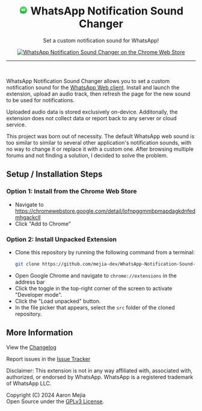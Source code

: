 <h1 align="center"><img src="./src/icons/default-icon.png" alt="WhatsApp Notification Sound Changer icon" width="25" /> WhatsApp Notification Sound Changer</h1>
<p align="center">Set a custom notification sound for WhatsApp!</a></p>

<p align="center">
<a href="https://chromewebstore.google.com/detail/lofnpggmmbpmapdagkdnfedmhgackcll"><img src="https://storage.googleapis.com/web-dev-uploads/image/WlD8wC6g8khYWPJUsQceQkhXSlv1/UV4C4ybeBTsZt43U4xis.png" alt="WhatsApp Notification Sound Changer on the Chrome Web Store" /></a>
</p>

<hr /><br />

WhatsApp Notification Sound Changer allows you to set a custom notification sound for the [WhatsApp Web client](https://web.whatsapp.com). Install and launch the extension, upload an audio track, then refresh the page for the new sound to be used for notifications.

Uploaded audio data is stored exclusively on-device. Additonally, the extension does not collect data or report back to any server or cloud service.

This project was born out of necessity. The default WhatsApp web sound is too similar to similar to several other application's notification sounds, with no way to change it or replace it with a custom one. After browsing multiple forums and not finding a solution, I decided to solve the problem.


## Setup / Installation Steps

### Option 1: Install from the Chrome Web Store
- Navigate to https://chromewebstore.google.com/detail/lofnpggmmbpmapdagkdnfedmhgackcll
- Click "Add to Chrome"

### Option 2: Install Unpacked Extension
- Clone this repository by running the following command from a terminal:
  ```bash
  git clone https://github.com/mejia-dev/WhatsApp-Notification-Sound-Changer.git
  ```
- Open Google Chrome and navigate to `chrome://extensions` in the address bar
- Click the toggle in the top-right corner of the screen to activate "Developer mode".
- Click the "Load unpacked" button.
- In the file picker that appears, select the `src` folder of the cloned repository.


## More Information

View the [Changelog](CHANGELOG.md)

Report issues in the [Issue Tracker](https://github.com/mejia-dev/WhatsApp-Notification-Sound-Changer/issues?state=open)

Disclaimer: This extension is not in any way affiliated with, associated with, authorized, or endorsed by WhatsApp. WhatsApp is a registered trademark of WhatsApp LLC.

Copyright (C) 2024 Aaron Mejia<br/>
Open Source under the [GPLv3 License](LICENSE.txt).